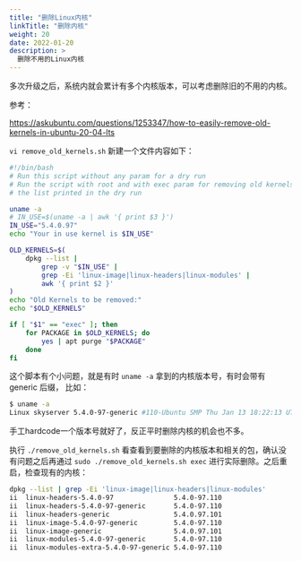 ```yaml
---
title: "删除Linux内核"
linkTitle: "删除内核"
weight: 20
date: 2022-01-20
description: >
  删除不用的Linux内核
---
```


多次升级之后，系统内就会累计有多个内核版本，可以考虑删除旧的不用的内核。

参考：

https://askubuntu.com/questions/1253347/how-to-easily-remove-old-kernels-in-ubuntu-20-04-lts

`vi remove_old_kernels.sh` 新建一个文件内容如下：

```bash
#!/bin/bash
# Run this script without any param for a dry run
# Run the script with root and with exec param for removing old kernels after checking
# the list printed in the dry run

uname -a
# IN_USE=$(uname -a | awk '{ print $3 }')
IN_USE="5.4.0.97"
echo "Your in use kernel is $IN_USE"

OLD_KERNELS=$(
    dpkg --list |
        grep -v "$IN_USE" |
        grep -Ei 'linux-image|linux-headers|linux-modules' |
        awk '{ print $2 }'
)
echo "Old Kernels to be removed:"
echo "$OLD_KERNELS"

if [ "$1" == "exec" ]; then
    for PACKAGE in $OLD_KERNELS; do
        yes | apt purge "$PACKAGE"
    done
fi
```

这个脚本有个小问题，就是有时 `uname -a` 拿到的内核版本号，有时会带有 generic 后缀， 比如：

```bash
$ uname -a
Linux skyserver 5.4.0-97-generic #110-Ubuntu SMP Thu Jan 13 18:22:13 UTC 2022 x86_64 x86_64 x86_64 GNU/Linux
```

手工hardcode一个版本号就好了，反正平时删除内核的机会也不多。

执行 `./remove_old_kernels.sh` 看查看到要删除的内核版本和相关的包，确认没有问题之后再通过 `sudo ./remove_old_kernels.sh exec` 进行实际删除。之后重启，检查现有的内核： 

```bash
dpkg --list | grep -Ei 'linux-image|linux-headers|linux-modules' 
ii  linux-headers-5.4.0-97               5.4.0-97.110                            all          Header files related to Linux kernel version 5.4.0
ii  linux-headers-5.4.0-97-generic       5.4.0-97.110                            amd64        Linux kernel headers for version 5.4.0 on 64 bit x86 SMP
ii  linux-headers-generic                5.4.0.97.101                            amd64        Generic Linux kernel headers
ii  linux-image-5.4.0-97-generic         5.4.0-97.110                            amd64        Signed kernel image generic
ii  linux-image-generic                  5.4.0.97.101                            amd64        Generic Linux kernel image
ii  linux-modules-5.4.0-97-generic       5.4.0-97.110                            amd64        Linux kernel extra modules for version 5.4.0 on 64 bit x86 SMP
ii  linux-modules-extra-5.4.0-97-generic 5.4.0-97.110                            amd64        Linux kernel extra modules for version 5.4.0 on 64 bit x86 SMP
```

